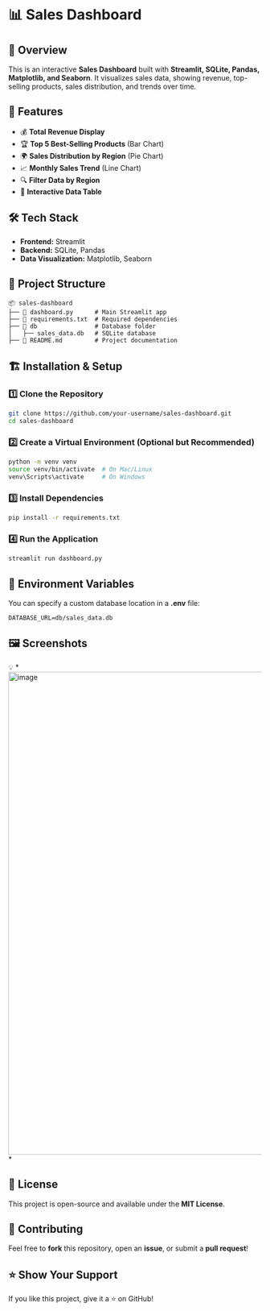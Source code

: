 # 📊 Sales Dashboard

## 🚀 Overview
This is an interactive **Sales Dashboard** built with **Streamlit, SQLite, Pandas, Matplotlib, and Seaborn**. It visualizes sales data, showing revenue, top-selling products, sales distribution, and trends over time.

## 🎯 Features
- 💰 **Total Revenue Display**
- 🏆 **Top 5 Best-Selling Products** (Bar Chart)
- 🌍 **Sales Distribution by Region** (Pie Chart)
- 📈 **Monthly Sales Trend** (Line Chart)
- 🔍 **Filter Data by Region**
- 📑 **Interactive Data Table**

## 🛠️ Tech Stack
- **Frontend:** Streamlit
- **Backend:** SQLite, Pandas
- **Data Visualization:** Matplotlib, Seaborn

## 📂 Project Structure
```
📦 sales-dashboard
├── 📜 dashboard.py      # Main Streamlit app
├── 📜 requirements.txt  # Required dependencies
├── 📂 db                # Database folder
│   ├── sales_data.db   # SQLite database
├── 📜 README.md         # Project documentation
```

## 🏗️ Installation & Setup

### 1️⃣ Clone the Repository
```sh
git clone https://github.com/your-username/sales-dashboard.git
cd sales-dashboard
```

### 2️⃣ Create a Virtual Environment (Optional but Recommended)
```sh
python -m venv venv
source venv/bin/activate  # On Mac/Linux
venv\Scripts\activate     # On Windows
```

### 3️⃣ Install Dependencies
```sh
pip install -r requirements.txt
```

### 4️⃣ Run the Application
```sh
streamlit run dashboard.py
```

## 🔧 Environment Variables
You can specify a custom database location in a **.env** file:
```
DATABASE_URL=db/sales_data.db
```

## 🖼️ Screenshots
💡 *<img width="959" alt="image" src="https://github.com/user-attachments/assets/9d5c6cc4-6466-43da-8469-c86044cf256e" />
*

## 📝 License
This project is open-source and available under the **MIT License**.

## 🤝 Contributing
Feel free to **fork** this repository, open an **issue**, or submit a **pull request**!

## ⭐ Show Your Support
If you like this project, give it a ⭐ on GitHub!

